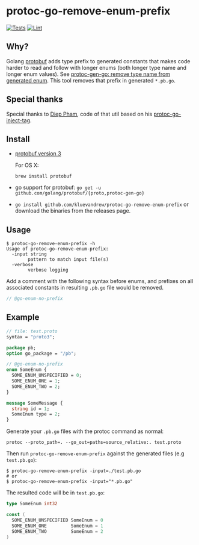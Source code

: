 # protoc-go-remove-enum-prefix
[![Tests][gh-test-actions-badge]][gh-actions-url]
[![Lint][gh-lint-actions-badge]][gh-actions-url]

## Why?

Golang [protobuf](https://github.com/golang/protobuf) adds type prefix to generated constants that makes
code harder to read and follow with longer enums (both longer type name and longer enum values).
See [protoc-gen-go: remove type name from generated enum](https://github.com/golang/protobuf/issues/513).
This tool removes that prefix in generated `*.pb.go`.

## Special thanks

Special thanks to [Diep Pham](https://github.com/favadi), code of that util based on his [protoc-go-inject-tag](https://github.com/favadi/protoc-go-inject-tag).

## Install

- [protobuf version 3](https://github.com/google/protobuf)

  For OS X:

  ```console
  brew install protobuf
  ```

- go support for protobuf: `go get -u github.com/golang/protobuf/{proto,protoc-gen-go}`

- `go install github.com/kluevandrew/protoc-go-remove-enum-prefix` or download the
  binaries from the releases page.

## Usage

```console
$ protoc-go-remove-enum-prefix -h
Usage of protoc-go-remove-enum-prefix:
  -input string
        pattern to match input file(s)
  -verbose
        verbose logging
```

Add a comment with the following syntax before enums, and prefixes on all associated constants in resulting `.pb.go` file would be removed.

```proto
// @go-enum-no-prefix
```

## Example

```proto
// file: test.proto
syntax = "proto3";

package pb;
option go_package = "/pb";

// @go-enum-no-prefix
enum SomeEnum {
  SOME_ENUM_UNSPECIFIED = 0;
  SOME_ENUM_ONE = 1;
  SOME_ENUM_TWO = 2;
}

message SomeMessage {
  string id = 1;
  SomeEnum type = 2;
}
```

Generate your `.pb.go` files with the protoc command as normal:

```console
protoc --proto_path=. --go_out=paths=source_relative:. test.proto
```

Then run `protoc-go-remove-enum-prefix` against the generated files (e.g `test.pb.go`):

```console
$ protoc-go-remove-enum-prefix -input=./test.pb.go
# or
$ protoc-go-remove-enum-prefix -input="*.pb.go"
```

The resulted code will be in `test.pb.go`:

```go
type SomeEnum int32

const (
  SOME_ENUM_UNSPECIFIED SomeEnum = 0
  SOME_ENUM_ONE         SomeEnum = 1
  SOME_ENUM_TWO         SomeEnum = 2
)
```

[gh-lint-actions-badge]: https://github.com/kluevandrew/protoc-go-remove-enum-prefix/actions/workflows/lint.yml/badge.svg
[gh-test-actions-badge]: https://github.com/kluevandrew/protoc-go-remove-enum-prefix/actions/workflows/test.yml/badge.svg
[gh-actions-url]: https://github.com/kluevandrew/protoc-go-remove-enum-prefix/actions

